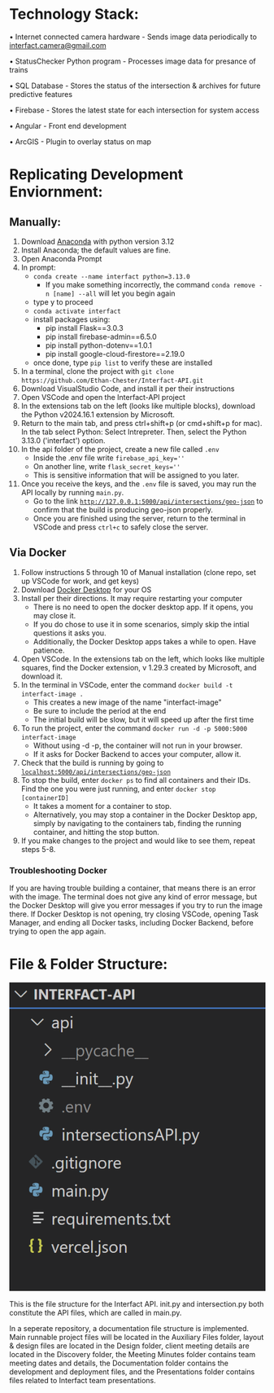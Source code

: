 
# Technology Stack: 

  • Internet connected camera hardware - Sends image data periodically to interfact.camera@gmail.com
  
  • StatusChecker Python program - Processes image data for presance of trains
  
  • SQL Database - Stores the status of the intersection & archives for future predictive features
  
  • Firebase - Stores the latest state for each intersection for system access
  
  • Angular - Front end development
  
  • ArcGIS - Plugin to overlay status on map


# Replicating Development Enviornment: 

## Manually:
1. Download [Anaconda](https://www.anaconda.com/download/success) with python version 3.12
2. Install Anaconda; the default values are fine.
3. Open Anaconda Prompt
4. In prompt:
   * `conda create --name interfact python=3.13.0`
     * If you make something incorrectly, the command `conda remove -n [name] --all` will let you begin again
   *  type y to proceed
   * `conda activate interfact`
   * install packages using:
      * pip install ﻿Flask==3.0.3
      * pip install firebase-admin==6.5.0
      * pip install python-dotenv==1.0.1
      * pip install google-cloud-firestore==2.19.0
    * once done, type `pip list` to verify these are installed
5. In a terminal, clone the project with `git clone https://github.com/Ethan-Chester/Interfact-API.git`
6. Download VisualStudio Code, and install it per their instructions
7. Open VSCode and open the Interfact-API project
8. In the extensions tab on the left (looks like multiple blocks), download the Python
v2024.16.1 extension by Microsoft.
9. Return to the main tab, and press ctrl+shift+p (or cmd+shift+p for mac). In the tab select Python: Select Intrepreter. Then, select the Python 3.13.0 ('interfact') option.
10. In the api folder of the project, create a new file called `.env`
    * Inside the .env file write `firebase_api_key=''`
    * On another line, write `flask_secret_keys=''`
    * This is sensitive information that will be assigned to you later. 
11. Once you receive the keys, and the `.env` file is saved, you may run the API locally by running `main.py`.
    * Go to the link [`http://127.0.0.1:5000/api/intersections/geo-json`](http://127.0.0.1:5000/api/intersections/geo-json) to confirm that the build is producing geo-json properly.
    * Once you are finished using the server, return to the terminal in VSCode and press `ctrl+c` to safely close the server.

## Via Docker
1. Follow instructions 5 through 10 of Manual installation (clone repo, set up VSCode for work, and get keys)
2. Download [Docker Desktop](https://www.docker.com/products/docker-desktop/) for your OS
3. Install per their directions. It may require restarting your computer
    * There is no need to open the docker desktop app. If it opens, you may close it.
    * If you do chose to use it in some scenarios, simply skip the intial questions it asks you.
    * Additionally, the Docker Desktop apps takes a while to open. Have patience.
4. Open VSCode. In the extensions tab on the left, which looks like multiple squares, find the Docker extension, v 1.29.3 created by Microsoft, and download it.
5. In the terminal in VSCode, enter the command `docker build -t interfact-image .`
    * This creates a new image of the name "interfact-image"
    * Be sure to include the period at the end
    * The initial build will be slow, but it will speed up after the first time
6. To run the project, enter the command `docker run -d -p 5000:5000 interfact-image`
    * Without using -d -p, the container will not run in your browser.
    * If it asks for Docker Backend to acces your computer, allow it.
7. Check that the build is running by going to [`localhost:5000/api/intersections/geo-json`](localhost:5000/api/intersections/geo-json)
8. To stop the build, enter `docker ps` to find all containers and their IDs. Find the one you were just running, and enter `docker stop [containerID]`
    * It takes a moment for a container to stop.
    * Alternatively, you may stop a container in the Docker Desktop app, simply by navigating to the containers tab, finding the running container, and hitting the stop button.
9. If you make changes to the project and would like to see them, repeat steps 5-8.

### Troubleshooting Docker
If you are having trouble building a container, that means there is an error with the image. The terminal does not give any kind of error message, but the Docker Desktop will give you error messages if you try to run the image there.
If Docker Desktop is not opening, try closing VSCode, opening Task Manager, and ending all Docker tasks, including Docker Backend, before trying to open the app again.

# File & Folder Structure: 

  ![files in VSCode: there is a folder called "api" that has the files __init__.py, .env, and intersections.py. Files outside the folder include .gitignore, main.py, requirements.txt, and vercel.json](initial_files.png)

This is the file structure for the Interfact API. init.py and intersection.py both constitute the API files, which are called in main.py.

In a seperate repository, a documentation file structure is implemented. Main runnable project files will be located in the Auxiliary Files folder, layout & design files are located in the Design folder, client meeting details are located in the Discovery folder, the Meeting Minutes folder contains team meeting dates and details, the Documentation folder contains the development and deployment files, and the Presentations folder contains files related to Interfact team presentations.

